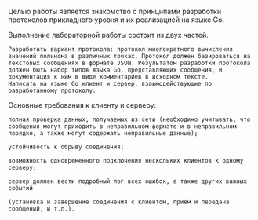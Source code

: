 Целью работы является знакомство с принципами разработки протоколов прикладного уровня и их реализацией на языке Go.

Выполнение лабораторной работы состоит из двух частей.

    Разработать вариант протокола: протокол многократного вычисления значений полинома в различных точках. Протокол должен базироваться на текстовых сообщениях в формате JSON. Результатом разработки протокола должен быть набор типов языка Go, представляющих сообщения, и документация к ним в виде комментариев в исходном тексте.
    Написать на языке Go клиент и сервер, взаимодействующие по разработанному протоколу.

Основные требования к клиенту и серверу:

    полная проверка данных, получаемых из сети (необходимо учитывать, что сообщения могут приходить в неправильном формате и в неправильном порядке, а также могут содержать неправильные данные);

    устойчивость к обрыву соединения;

    возможность одновременного подключения нескольких клиентов к одному серверу;
    
    сервер должен вести подробный лог всех ошибок, а также других важных событий
    
    (установка и завершение соединения с клиентом, приём и передача сообщений, и т.п.).
